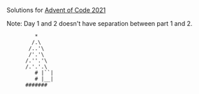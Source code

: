 Solutions for [Advent of Code 2021](https://adventofcode.com/2021)

Note: Day 1 and 2 doesn't have separation between part 1 and 2.

             *
            /.\
           /..'\
           /'.'\
          /.''.'\
          /.'.'.\
             # |``|
             # |__|
          #######
